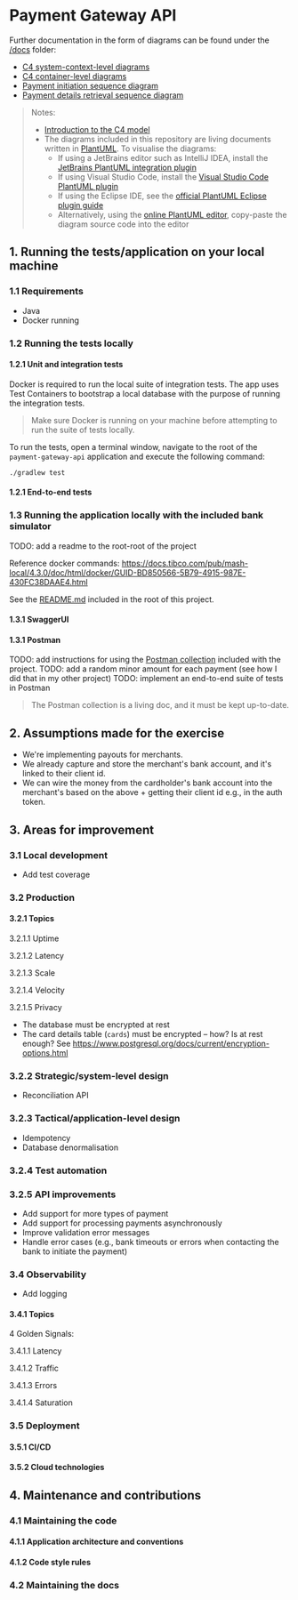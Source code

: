 # Payment Gateway API

Further documentation in the form of diagrams can be found under the 
[/docs](./docs) folder:
- [C4 system-context-level diagrams](./docs/c4/c4-system-context.puml)
- [C4 container-level diagrams](./docs/c4/c4-containers.puml)
- [Payment initiation sequence diagram](./docs/sequence/sequence-payment-initiation.puml)
- [Payment details retrieval sequence diagram](./docs/sequence/sequence-payment-details-retrieval.puml)

> Notes:
> - [Introduction to the C4 model](https://c4model.com/)
> - The diagrams included in this repository are living documents written in
> [PlantUML](https://plantuml.com/). To visualise the diagrams:
>   - If using a JetBrains editor such as IntelliJ IDEA, install the [JetBrains PlantUML integration plugin](https://plugins.jetbrains.com/plugin/7017-plantuml-integration)
>   - If using Visual Studio Code, install the [Visual Studio Code PlantUML plugin](https://marketplace.visualstudio.com/items?itemName=jebbs.plantuml)
>   - If using the Eclipse IDE, see the [official PlantUML Eclipse plugin guide](https://plantuml.com/eclipse)
>   - Alternatively, using the [online PlantUML editor](https://www.planttext.com/), copy-paste the diagram source code into the editor

## 1. Running the tests/application on your local machine

### 1.1 Requirements

- Java
- Docker running

### 1.2 Running the tests locally

#### 1.2.1 Unit and integration tests

Docker is required to run the local suite of integration tests. The app uses Test Containers to bootstrap
a local database with the purpose of running the integration tests.

> Make sure Docker is running on your machine before attempting to run the suite of tests locally.

To run the tests, open a terminal window, navigate to the root of the `payment-gateway-api` application and 
execute the following command:
```commandline
./gradlew test
```

#### 1.2.1 End-to-end tests

### 1.3 Running the application locally with the included bank simulator

TODO: add a readme to the root-root of the project

Reference docker commands: https://docs.tibco.com/pub/mash-local/4.3.0/doc/html/docker/GUID-BD850566-5B79-4915-987E-430FC38DAAE4.html

See the [README.md](../README.md) included in the root of this project.

#### 1.3.1 SwaggerUI

#### 1.3.1 Postman

TODO: add instructions for using the [Postman collection](./docs/postman) included with the project.
TODO: add a random minor amount for each payment (see how I did that in my other project)
TODO: implement an end-to-end suite of tests in Postman

> The Postman collection is a living doc, and it must be kept up-to-date.

## 2. Assumptions made for the exercise

- We're implementing payouts for merchants.
- We already capture and store the merchant's bank account, and it's linked to their client id.
- We can wire the money from the cardholder's bank account into the merchant's based on the above + getting their client id e.g., in the auth token.

## 3. Areas for improvement

### 3.1 Local development

- Add test coverage

### 3.2 Production

#### 3.2.1 Topics

3.2.1.1 Uptime

3.2.1.2 Latency

3.2.1.3 Scale

3.2.1.4 Velocity

3.2.1.5 Privacy

- The database must be encrypted at rest
- The card details table (`cards`) must be encrypted – how? Is at rest enough? See https://www.postgresql.org/docs/current/encryption-options.html

### 3.2.2 Strategic/system-level design

- Reconciliation API

### 3.2.3 Tactical/application-level design

- Idempotency
- Database denormalisation

### 3.2.4 Test automation

### 3.2.5 API improvements

- Add support for more types of payment
- Add support for processing payments asynchronously
- Improve validation error messages
- Handle error cases (e.g., bank timeouts or errors when contacting the bank to initiate the payment)

### 3.4 Observability

- Add logging

#### 3.4.1 Topics

4 Golden Signals:

3.4.1.1 Latency

3.4.1.2 Traffic

3.4.1.3 Errors

3.4.1.4 Saturation

### 3.5 Deployment

#### 3.5.1 CI/CD

#### 3.5.2 Cloud technologies

## 4. Maintenance and contributions

### 4.1 Maintaining the code

#### 4.1.1 Application architecture and conventions

#### 4.1.2 Code style rules

### 4.2 Maintaining the docs
